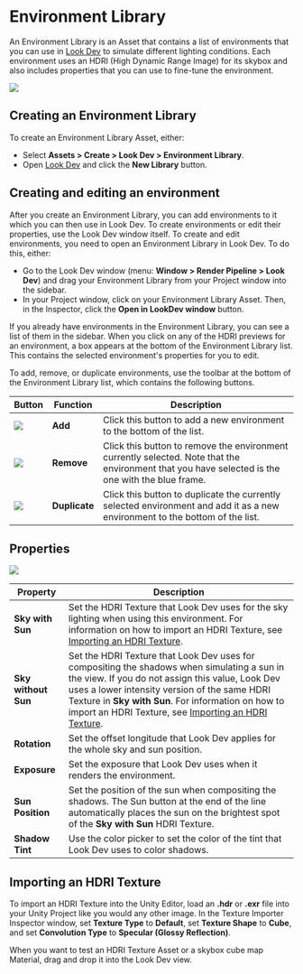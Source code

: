 # Environment Library

An Environment Library is an Asset that contains a list of environments that you can use in [Look Dev](Look-Dev.html) to simulate different lighting conditions. Each environment uses an HDRI (High Dynamic Range Image) for its skybox and also includes properties that you can use to fine-tune the environment.

<a name="Creation"></a>

![](Images/LookDevEnvironmentLibrary1.png)

## Creating an Environment Library

To create an Environment Library Asset, either:

- Select **Assets > Create > Look Dev > Environment Library**.
- Open [Look Dev](Look-Dev.html) and click the **New Library** button.

## Creating and editing an environment

After you create an Environment Library, you can add environments to it which you can then use in Look Dev. To create environments or edit their properties, use the Look Dev window itself. To create and edit environments, you need to open an Environment Library in Look Dev. To do this, either:

- Go to the Look Dev window (menu: **Window > Render Pipeline > Look Dev**) and drag your Environment Library from your Project window into the sidebar.
- In your Project window, click on your Environment Library Asset. Then, in the Inspector, click the **Open in LookDev window** button.

If you already have environments in the Environment Library, you can see a list of them in the sidebar. When you click on any of the HDRI previews for an environment, a box appears at the bottom of the Environment Library list. This contains the selected environment's properties for you to edit. 

To add, remove, or duplicate environments, use the toolbar at the bottom of the Environment Library list, which contains the following buttons.

| **Button**                                                   | **Function**  | **Description**                                              |
| ------------------------------------------------------------ | ------------- | ------------------------------------------------------------ |
| ![](Images/LookDevEnvironmentLibrary2.png) | **Add**       | Click this button to add a new environment to the bottom of the list. |
| ![](Images/LookDevEnvironmentLibrary3.png) | **Remove**    | Click this button to remove the environment currently selected. Note that the environment that you have selected is the one with the blue frame. |
| ![](Images/LookDevEnvironmentLibrary4.png)                   | **Duplicate** | Click this button to duplicate the currently selected environment and add it as a new environment to the bottom of the list. |

## Properties

![](Images/LookDevEnvironmentLibrary5.png)

| **Property**        | **Description**                                              |
| ------------------- | ------------------------------------------------------------ |
| **Sky with Sun**    | Set the HDRI Texture that Look Dev uses for the sky lighting when using this environment. For information on how to import an HDRI Texture, see [Importing an HDRI Texture](#ImportingAnHDRI). |
| **Sky without Sun** | Set the HDRI Texture that Look Dev uses for compositing the shadows when simulating a sun in the view. If you do not assign this value, Look Dev uses a lower intensity version of the same HDRI Texture in **Sky with Sun**. For information on how to import an HDRI Texture, see [Importing an HDRI Texture](#ImportingAnHDRI). |
| **Rotation**        | Set the offset longitude that Look Dev applies for the whole sky and sun position. |
| **Exposure**        | Set the exposure that Look Dev uses when it renders the environment. |
| **Sun Position**    | Set the position of the sun when compositing the shadows. The Sun button at the end of the line automatically places the sun on the brightest spot of the **Sky with Sun** HDRI Texture. |
| **Shadow Tint**     | Use the color picker to set the color of the tint that Look Dev uses to color shadows. |

<a name="ImportingAnHDRI"></a>

## Importing an HDRI Texture

To import an HDRI Texture into the Unity Editor, load an **.hdr** or **.exr** file into your Unity Project like you would any other image. In the Texture Importer Inspector window, set **Texture Type** to **Default**, set **Texture Shape** to **Cube**, and set **Convolution Type** to **Specular (Glossy Reflection)**.

When you want to test an HDRI Texture Asset or a skybox cube map Material, drag and drop it into the Look Dev view.
